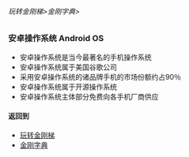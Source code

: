 ###### 玩转金刚梯>金刚字典>
### 安卓操作系统 Android OS
- 安卓操作系统是当今最著名的手机操作系统
- 安卓操作系统属于美国谷歌公司
- 采用安卓操作系统的诸品牌手机的市场份额约占90％
- 安卓操作系统属于开源操作系统
- 安卓操作系统主体部分免费向各手机厂商供应


#### 返回到
- [玩转金刚梯](https://github.com/a2zitpro/web/blob/master/LadderFree/A.md)
- [金刚字典](https://github.com/a2zitpro/web/blob/master/LadderFree/kkDictionary/KKDictionary.md)



